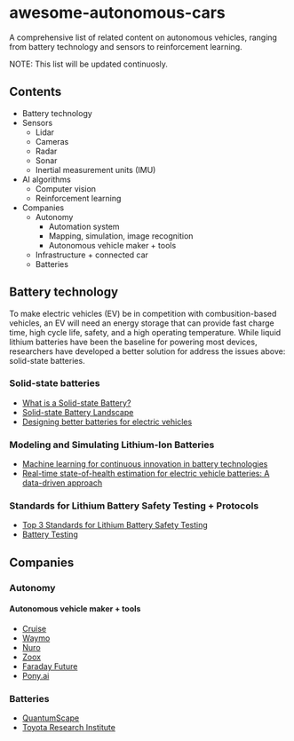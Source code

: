 # awesome-autonomous-cars
A comprehensive list of related content on autonomous vehicles, ranging from battery technology and sensors to reinforcement learning.

NOTE: This list will be updated continuosly.

## Contents
* Battery technology
* Sensors
  * Lidar
  * Cameras
  * Radar
  * Sonar
  * Inertial measurement units (IMU)
* AI algorithms
  * Computer vision
  * Reinforcement learning
* Companies
  * Autonomy 
    * Automation system
    * Mapping, simulation, image recognition
    * Autonomous vehicle maker + tools 
  * Infrastructure + connected car
  * Batteries

## Battery technology
To make electric vehicles (EV) be in competition with combusition-based vehicles, an EV will need an energy storage that can provide fast charge time, high cycle life, safety, and a high operating temperature. While liquid lithium batteries have been the baseline for powering most devices, researchers have developed a better solution for address the issues above: solid-state batteries.
### Solid-state batteries
* [What is a Solid-state Battery?](https://www.samsungsdi.com/column/technology/detail/56462.html?listType=gallery#)
* [Solid-state Battery Landscape](https://www.quantumscape.com/blog/solid-state-battery-landscape/)
* [Designing better batteries for electric vehicles](https://news.mit.edu/2021/designing-better-batteries-electric-vehicles-0816)

### Modeling and Simulating Lithium-Ion Batteries
* [Machine learning for continuous innovation in battery technologies](https://www.nature.com/articles/s41578-020-0216-y)
* [Real-time state-of-health estimation for electric vehicle batteries: A data-driven approach](https://www.sciencedirect.com/science/article/abs/pii/S0306261916306456)

### Standards for Lithium Battery Safety Testing + Protocols
* [Top 3 Standards for Lithium Battery Safety Testing](https://metlabs.com/battery/top-3-standards-for-lithium-battery-safety-testing/)
* [Battery Testing](https://www.mpoweruk.com/testing.htm)

## Companies
### Autonomy 
#### Autonomous vehicle maker + tools
* [Cruise](https://www.getcruise.com/)
* [Waymo](https://waymo.com/)
* [Nuro](https://www.nuro.ai/)
* [Zoox](https://zoox.com/)
* [Faraday Future](https://www.ff.com/)
* [Pony.ai](https://pony.ai/)

### Batteries
* [QuantumScape](https://www.quantumscape.com/)
* [Toyota Research Institute](https://www.tri.global/)

